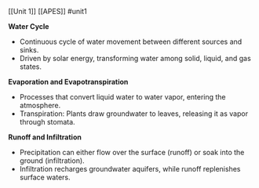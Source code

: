 
[[Unit 1]]
[[APES]]
#unit1 

**Water Cycle**

* Continuous cycle of water movement between different sources and sinks.
* Driven by solar energy, transforming water among solid, liquid, and gas states.

**Evaporation and Evapotranspiration**

* Processes that convert liquid water to water vapor, entering the atmosphere.
* Transpiration: Plants draw groundwater to leaves, releasing it as vapor through stomata.

**Runoff and Infiltration**

* Precipitation can either flow over the surface (runoff) or soak into the ground (infiltration).
* Infiltration recharges groundwater aquifers, while runoff replenishes surface waters.
